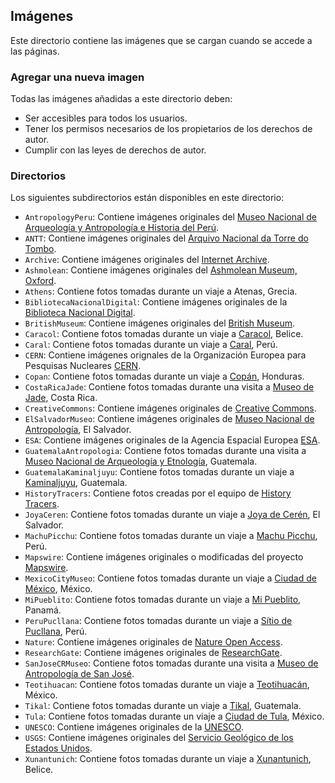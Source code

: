 ## Imágenes

Este directorio contiene las imágenes que se cargan cuando se accede a las páginas.

### Agregar una nueva imagen

Todas las imágenes añadidas a este directorio deben:

- Ser accesibles para todos los usuarios.
- Tener los permisos necesarios de los propietarios de los derechos de autor.
- Cumplir con las leyes de derechos de autor.

### Directorios

Los siguientes subdirectorios están disponibles en este directorio:

- `AntropologyPeru`: Contiene imágenes originales del [Museo Nacional de Arqueología y Antropología e Historia del Perú](https://mnaahp.cultura.pe/).
- `ANTT`: Contiene imágenes originales del [Arquivo Nacional da Torre do Tombo](https://digitarq.arquivos.pt/).
- `Archive`: Contiene imágenes originales del [Internet Archive](https://archive.org/).
- `Ashmolean`: Contiene imágenes originales del [Ashmolean Museum, Oxford](https://www.ashmolean.org/).
- `Athens`: Contiene fotos tomadas durante un viaje a Atenas, Grecia.
- `BibliotecaNacionalDigital`: Contiene imágenes originales de la [Biblioteca Nacional Digital](https://bndigital.bnportugal.gov.pt/).
- `BritishMuseum`: Contiene imágenes originales del [British Museum](https://www.britishmuseum.org/collection/).
- `Caracol`: Contiene fotos tomadas durante un viaje a [Caracol](https://www.travelbelize.org/attraction/caracol/), Belice.
- `Caral`: Contiene fotos tomadas durante un viaje a [Caral](https://www.zonacaral.gob.pe), Perú.
- `CERN`: Contiene imágenes orignales de la Organización Europea para Pesquisas Nucleares [CERN](https://home.cern/).
- `Copan`: Contiene fotos tomadas durante un viaje a [Copán](https://ihah.hn/parque-arqueologico-copan/), Honduras.
- `CostaRicaJade`: Contiene fotos tomadas durante una visita a [Museo de Jade](https://museodeljade.grupoins.com/?fbclid=PAZXh0bgNhZW0CMTEAAaedoThLrhTJOxtqMYovjhsiqnujApHqSSqGRYLyrikivkB37EdFS_zVQNt_jg_aem_S-2PICTiqbEfmGVkLFIdTA), Costa Rica.
- `CreativeCommons`: Contiene imágenes originales de [Creative Commons](https://creativecommons.org/).
- `ElSalvadorMuseo`: Contiene imágenes originales de [Museo Nacional de Antropología](https://www.cultura.gob.sv/marco-institucional/direccion-nacional-de-museos-y-salas-de-exposicion/museo-nacional-de-antropologia-muna/), El Salvador.
- `ESA`: Contiene imágenes originales de la Agencia Espacial Europea [ESA](https://www.esa.int/).
- `GuatemalaAntropologia`: Contiene fotos tomadas durante una visita a [Museo Nacional de Arqueología y Etnología](https://museosdeguatemala.org/museo/museo-nacional-de-arqueologia-y-etnologia/), Guatemala.
- `GuatemalaKaminaljuyu`: Contiene fotos tomadas durante un viaje a [Kaminaljuyu](https://museosdeguatemala.org/museo/parque-arqueologico-kaminaljuyu/), Guatemala.
- `HistoryTracers`: Contiene fotos creadas por el equipo de [History Tracers](https://historytracers.org/).
- `JoyaCeren`: Contiene fotos tomadas durante un viaje a [Joya de Cerén](https://www.cultura.gob.sv/parque-arqueologico-joya-de-ceren/), El Salvador.
- `MachuPicchu`: Contiene fotos tomadas durante un viaje a [Machu Picchu](https://www.machupicchu.gob.pe/), Perú.
- `Mapswire`: Contiene imágenes originales o modificadas del proyecto [Mapswire](http://mapswire.com/).
- `MexicoCityMuseo`: Contiene fotos tomadas durante un viaje a [Ciudad de México](https://www.inah.gob.mx), México.
- `MiPueblito`: Contiene fotos tomadas durante un viaje a [Mi Pueblito](https://mipueblito.mupa.gob.pa/), Panamá.
- `PeruPucllana`: Contiene fotos tomadas durante un viaje a [Sítio de Pucllana](http://researchgate.net/), Perú.
- `Nature`: Contiene imágenes originales de [Nature Open Access](https://www.nature.com/nature-portfolio/open-access).
- `ResearchGate`: Contiene imágenes originales de [ResearchGate](http://researchgate.net/).
- `SanJoseCRMuseo`: Contiene fotos tomadas durante una visita a [Museo de Antropología de San José](https://www.museocostarica.go.cr/).
- `Teotihuacan`: Contiene fotos tomadas durante un viaje a [Teotihuacán](https://inah.gob.mx/zonas/23-zona-arqueologica-de-teotihuacan), México.
- `Tikal`: Contiene fotos tomadas durante un viaje a [Tikal](https://tikalnationalpark.org/), Guatemala.
- `Tula`: Contiene fotos tomadas durante un viaje a [Ciudad de Tula](https://inah.gob.mx/zonas/zona-arqueologica-y-museo-de-sitio-de-tula), México.
- `UNESCO`: Contiene imágenes originales de la [UNESCO](https://whc.unesco.org/).
- `USGS`: Contiene imágenes originales del [Servicio Geológico de los Estados Unidos](https://www.usgs.gov/media/images/water-cycle-png).
- `Xunantunich`: Contiene fotos tomadas durante un viaje a [Xunantunich](https://nichbelize.org/product/xunantunich/), Belice.

